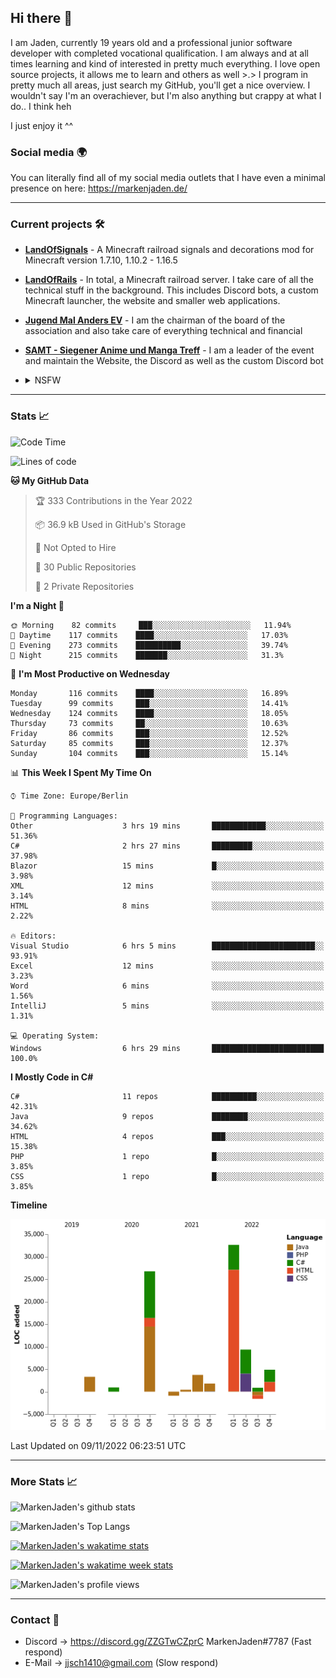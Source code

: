 ## Hi there 👋
I am Jaden, currently 19 years old and a professional junior software developer with completed vocational qualification. I am always and at all times learning and kind of interested in pretty much everything. I love open source projects, it allows me to learn and others as well >.>
I program in pretty much all areas, just search my GitHub, you'll get a nice overview.
I wouldn't say I'm an overachiever, but I'm also anything but crappy at what I do.. I think heh

I just enjoy it ^^

### Social media 🌍

You can literally find all of my social media outlets that I have even a minimal presence on here: https://markenjaden.de/

---

### Current projects 🛠

* [**LandOfSignals**](https://github.com/LandOfRails/LandOfSignals) - A Minecraft railroad signals and decorations mod for Minecraft version 1.7.10, 1.10.2 - 1.16.5
* [**LandOfRails**](https://github.com/LandOfRails) - In total, a Minecraft railroad server. I take care of all the technical stuff in the background. This includes Discord bots, a custom Minecraft launcher, the website and smaller web applications.
* [**Jugend Mal Anders EV**](https://jugendmalanders.de/) - I am the chairman of the board of the association and also take care of everything technical and financial
* [**SAMT - Siegener Anime und Manga Treff**](https://github.com/Siegener-Anime-und-Manga-Treff-SAMT) - I am a leader of the event and maintain the Website, the Discord as well as the custom Discord bot
* <details> 
  <summary>NSFW</summary>
  
  [**Nekos**](https://github.com/MarkenJaden/Nekos) - Website providing you with random lewd neko pics
  
</details>

---

### Stats 📈

<!--START_SECTION:waka-->
![Code Time](http://img.shields.io/badge/Code%20Time-977%20hrs%202%20mins-blue)

![Lines of code](https://img.shields.io/badge/From%20Hello%20World%20I%27ve%20Written-82%20Thousand%20lines%20of%20code-blue)

**🐱 My GitHub Data** 

> 🏆 333 Contributions in the Year 2022
 > 
> 📦 36.9 kB Used in GitHub's Storage 
 > 
> 🚫 Not Opted to Hire
 > 
> 📜 30 Public Repositories 
 > 
> 🔑 2 Private Repositories  
 > 
**I'm a Night 🦉** 

```text
🌞 Morning    82 commits     ███░░░░░░░░░░░░░░░░░░░░░░   11.94% 
🌆 Daytime    117 commits    ████░░░░░░░░░░░░░░░░░░░░░   17.03% 
🌃 Evening    273 commits    ██████████░░░░░░░░░░░░░░░   39.74% 
🌙 Night      215 commits    ███████░░░░░░░░░░░░░░░░░░   31.3%

```
📅 **I'm Most Productive on Wednesday** 

```text
Monday       116 commits    ████░░░░░░░░░░░░░░░░░░░░░   16.89% 
Tuesday      99 commits     ███░░░░░░░░░░░░░░░░░░░░░░   14.41% 
Wednesday    124 commits    ████░░░░░░░░░░░░░░░░░░░░░   18.05% 
Thursday     73 commits     ██░░░░░░░░░░░░░░░░░░░░░░░   10.63% 
Friday       86 commits     ███░░░░░░░░░░░░░░░░░░░░░░   12.52% 
Saturday     85 commits     ███░░░░░░░░░░░░░░░░░░░░░░   12.37% 
Sunday       104 commits    ███░░░░░░░░░░░░░░░░░░░░░░   15.14%

```


📊 **This Week I Spent My Time On** 

```text
⌚︎ Time Zone: Europe/Berlin

💬 Programming Languages: 
Other                    3 hrs 19 mins       ████████████░░░░░░░░░░░░░   51.36% 
C#                       2 hrs 27 mins       █████████░░░░░░░░░░░░░░░░   37.98% 
Blazor                   15 mins             █░░░░░░░░░░░░░░░░░░░░░░░░   3.98% 
XML                      12 mins             ░░░░░░░░░░░░░░░░░░░░░░░░░   3.14% 
HTML                     8 mins              ░░░░░░░░░░░░░░░░░░░░░░░░░   2.22%

🔥 Editors: 
Visual Studio            6 hrs 5 mins        ███████████████████████░░   93.91% 
Excel                    12 mins             ░░░░░░░░░░░░░░░░░░░░░░░░░   3.23% 
Word                     6 mins              ░░░░░░░░░░░░░░░░░░░░░░░░░   1.56% 
IntelliJ                 5 mins              ░░░░░░░░░░░░░░░░░░░░░░░░░   1.31%

💻 Operating System: 
Windows                  6 hrs 29 mins       █████████████████████████   100.0%

```

**I Mostly Code in C#** 

```text
C#                       11 repos            ██████████░░░░░░░░░░░░░░░   42.31% 
Java                     9 repos             ████████░░░░░░░░░░░░░░░░░   34.62% 
HTML                     4 repos             ███░░░░░░░░░░░░░░░░░░░░░░   15.38% 
PHP                      1 repo              █░░░░░░░░░░░░░░░░░░░░░░░░   3.85% 
CSS                      1 repo              █░░░░░░░░░░░░░░░░░░░░░░░░   3.85%

```


**Timeline**

![Chart not found](https://raw.githubusercontent.com/MarkenJaden/MarkenJaden/main/charts/bar_graph.png) 


 Last Updated on 09/11/2022 06:23:51 UTC
<!--END_SECTION:waka-->

---

### More Stats 📈

![MarkenJaden's github stats](https://github-readme-stats.vercel.app/api?username=MarkenJaden&count_private=true&show_icons=true&theme=radical)

![MarkenJaden's Top Langs](https://github-readme-stats.vercel.app/api/top-langs/?username=MarkenJaden&theme=radical)

[![MarkenJaden's wakatime stats](https://github-readme-stats.vercel.app/api/wakatime?username=MarkenJaden&theme=radical)](https://wakatime.com/@17f322c9-222a-48b4-9e15-983c41f7aed4)

[![MarkenJaden's wakatime week stats](https://wakatime.com/badge/user/17f322c9-222a-48b4-9e15-983c41f7aed4.svg)](https://wakatime.com/@17f322c9-222a-48b4-9e15-983c41f7aed4)

<!--[![MarkenJaden's Codewars stats](https://www.codewars.com/users/MarkenJaden/badges/large)](https://www.codewars.com/users/MarkenJaden)-->

![MarkenJaden's profile views](https://komarev.com/ghpvc/?username=MarkenJaden)

---

### Contact 💌

* Discord -> https://discord.gg/ZZGTwCZprC MarkenJaden#7787 (Fast respond)
* E-Mail -> jjsch1410@gmail.com (Slow respond)



<!--
**MarkenJaden/MarkenJaden** is a ✨ _special_ ✨ repository because its `README.md` (this file) appears on your GitHub profile.

Here are some ideas to get you started:

- 🔭 I’m currently working on ...
- 🌱 I’m currently learning ...
- 👯 I’m looking to collaborate on ...
- 🤔 I’m looking for help with ...
- 💬 Ask me about ...
- 📫 How to reach me: ...
- 😄 Pronouns: ...
- ⚡ Fun fact: ...
-->
